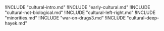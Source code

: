 !INCLUDE "cultural-intro.md"
!INCLUDE "early-cultural.md"
!INCLUDE "cultural-not-biological.md"
!INCLUDE "cultural-left-right.md"
!INCLUDE "minorities.md"
!INCLUDE "war-on-drugs3.md"
!INCLUDE "cultural-deep-hayek.md"

